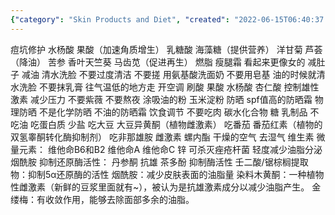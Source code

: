 ```yaml
---
{"category": "Skin Products and Diet", "created": "2022-06-15T06:40:37.000Z", "date": "2022-06-15 06:40:37", "description": "This article discusses the importance of diet and skincare products in reducing oil production and preventing acne. It also highlights the role of stress management, temperature control, sun protection, and specific ingredients like fruit acids, honey, aloe vera, cinnamate, henna, and goldthread in maintaining healthy skin.", "modified": "2022-08-18T16:40:28.648Z", "tags": ["acne", "health", "skin care"], "title": "控油 祛痘"}
---
```

痘坑修护
水杨酸 果酸（加速角质增生）
乳糖酸 海藻糖（提供营养）
洋甘菊 芦荟（降油）
苦参 香叶天竺葵 马齿苋（促进再生）
燃脂 瘦腿霜 看起来更像女的 减肚子 减油
清水洗脸 不要过度清洁 不要搓 用氨基酸洗面奶 不要用皂基 油的时候就清水洗脸 不要抹乳膏
往气温低的地方走 开空调
刷酸 果酸 水杨酸 杏仁酸
控制雄性激素 减少压力 不要紫薇 不要熬夜
涂吸油的粉 玉米淀粉
防晒 spf值高的防晒霜 物理防晒 不是化学防晒 不油的防晒霜
饮食调节
不要吃肉 碳水化合物 糖 乳制品 不吃油 吃蛋白质 少盐
吃大豆 大豆异黄酮（植物雌激素）
吃番茄 番茄红素（植物的双氢睾酮转化酶抑制剂）
吃非那雄胺 雌激素 螺内酯
干燥的空气 去湿气
维生素 微量元素：
维他命B6和B2
维他命A
维他命C
锌 可杀灭痤疮杆菌 轻度减少油脂分泌
烟酰胺
抑制还原酶活性：
丹参酮 抗雄
茶多酚 抑制酶活性
壬二酸/锯棕榈提取物：抑制5α还原酶的活性
烟酰胺：减少皮肤表面的油脂量
染料木黄酮：一种植物性雌激素（新鲜的豆浆里面就有~），被认为是抗雄激素成分以减少油脂产生。
金缕梅：有收敛作用，能够去除面部多余的油脂。